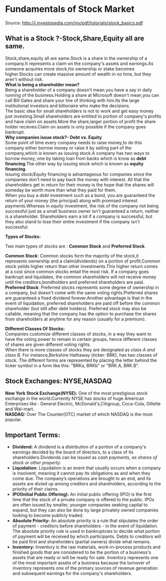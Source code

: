 # Fundamentals of Stock Market  

Source: http://i.investopedia.com/inv/pdf/tutorials/stock_basics.pdf  

## What is a Stock ?-Stock,Share,Equity all are same.  

Stock,share,equity all are same.Stock is a share in the ownership of a company.It represents a claim on the company's assets and earnings.As someone acquires more stock,his ownership or stake becomes higher.Stocks can create massive amount of wealth in no time, but they aren't without risk.  
**What is being a shareholder mean?**  
Being a shareholder of a company doesn't mean you have a say in daily running of the business.Holding a share at Microsoft doesn't mean,you can call Bill Gates and share your line of thinking with him.Its the large institutional investors and billionaire who make the decisions.  
The basic idea for small shareholders is not to work and get easy money just investing.Small shareholders are entitled to portion of company's profits and have claim on assets.More the share,larger portion of profit the share holder recieves.Claim on assets is only possible if the company goes bankrupt.  
**Why companies issue stock?- Debt vs. Equity**  
Some point of time every company needs to raise money,to do this company either borrow money or raise it by selling part of the company,which is known as issuing stock.A company has two ways to borrow money, one by taking loan from banks which is know as **debt financing**.The other way by issuing stock which is known as **equity financing**.  
Issuing stock/Equity financing is advantageous for companies since the companies don't need to pay back the money with interest. All that the shareholders get in return for their money is the hope that the shares will someday be worth more than what they paid for them.   
When you buy a *debt* investment such as a bond, you are guaranteed the return of your money (the principal) along with promised interest payments.Whereas in *equity* investment, the risk of the company not being successful just as a small business owner isn't guaranteed a return, neither is a shareholder. Shareholders earn a lot if a company is successful, but they also stand to lose their entire investment if the company isn't successful.  

**Types of Stocks:**  

Two main types of stocks are : **Common Stock** and **Preferred Stock**.  

**Common Stock**: Common stocks form the majority of the stock,it represents ownership and a claim(dividends) on a portion of profit.Common stock yeilds higher return than other investments.This higher return comes at a cost since common stocks entail the most risk. If a company goes bankrupt and liquidates, the common shareholders will not receive money until the creditors,bondholders and preferred shareholders are paid.  
**Preferred Stock**: Preferred stocks represents some degree of ownership in a company, but doesn't come with the same voting rights.Preferred shares are guaranteed a fixed dividend forever.Another advantage is that in the event of liquidation, preferred shareholders are paid off before the common shareholder (but still after debt holders). Preferred stock may also be callable, meaning that the company has the option to purchase the shares from shareholders at anytime for any reason (usually for a premium).  

**Different Classes Of Stocks:**  
Companies customize different classes of stocks, in a way they want to have the voting power to remain in certain groups, hence different classes of shares are given different voting rights.  
When there is more classes of stocks they are designated as *class A and class B*. For instance,Berkshire Hathaway (ticker: BRK), has two classes of stock. The different forms are represented by placing the letter behind the ticker symbol in a form like this: "BRKa, BRKb" or "BRK.A, BRK.B".

## Stock Exchanges: NYSE,NASDAQ  
**New York Stock Exchange(NYSE):** One of the most prestigious stock exchange in the world.Currently NYSE has stocks of huge American Enterprises like : General Electric, McDonald's,Citigroup, Coca-Cola, Gillette and Wal-mart.  
**NASDAQ:** Over The Counter(OTC) market of which NASDAQ is the most popular.



## Important Terms:  
* **Dividend:** A dividend is a distribution of a portion of a company's earnings decided by the board of directors, to a class of its shareholders.Dividends can be issued as *cash payments, as shares of stock or other property*.  
* **Liquidation:** Liquidation is an event that usually occurs when a company is insolvent, meaning it cannot pay its obligations as and when they come due. The company’s operations are brought to an end, and its assets are divied up among creditors and shareholders, according to the priority of their claims.
* **IPO(Initial Public Offering):** An initial public offering (IPO) is the first time that the stock of a private company is offered to the public. IPOs are often issued by smaller, younger companies seeking capital to expand, but they can also be done by large privately owned companies looking to become publicly traded.  
* **Absolute Priority:** An absolute priority is a rule that stipulates the order of payment - creditors before shareholders - in the event of liquidation. The absolute priority rule is used in bankruptcies to decide what portion of payment will be received by which participants. Debts to creditors will be paid first and shareholders (partial owners) divide what remains.  
* **Inventory:** Inventory is the raw materials, work-in-process products and finished goods that are considered to be the portion of a business's assets that are ready or will be ready for sale. Inventory represents one of the most important assets of a business because the turnover of inventory represents one of the primary sources of revenue generation and subsequent earnings for the company's shareholders.  








